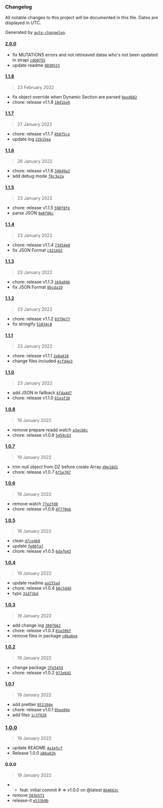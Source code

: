 ### Changelog

All notable changes to this project will be documented in this file. Dates are displayed in UTC.

Generated by [`auto-changelog`](https://github.com/CookPete/auto-changelog).

#### [2.0.0](https://github.com/NovaGaia/gatsby-plugin-strapi-source-extender/compare/1.1.8...2.0.0)

- fix MUTATIONS errors and not retreaved datas who's not been updated in strapi [`cdb0755`](https://github.com/NovaGaia/gatsby-plugin-strapi-source-extender/commit/cdb0755104a7ba665aee3d55ae9e12d584aa6b9b)
- update readme [`9030515`](https://github.com/NovaGaia/gatsby-plugin-strapi-source-extender/commit/90305159b7c8b38c4ffbc69e6c3e07a29a1650f3)

#### [1.1.8](https://github.com/NovaGaia/gatsby-plugin-strapi-source-extender/compare/1.1.7...1.1.8)

> 23 February 2022

- fix object override when Dynamic Section are parsed [`9eed682`](https://github.com/NovaGaia/gatsby-plugin-strapi-source-extender/commit/9eed6821b965103e05a507f12a6a045921c50a63)
- chore: release v1.1.8 [`18d1ba9`](https://github.com/NovaGaia/gatsby-plugin-strapi-source-extender/commit/18d1ba9d84bdcbdbc62e7c300b6daee29002e17b)

#### [1.1.7](https://github.com/NovaGaia/gatsby-plugin-strapi-source-extender/compare/1.1.6...1.1.7)

> 27 January 2022

- chore: release v1.1.7 [`45075ca`](https://github.com/NovaGaia/gatsby-plugin-strapi-source-extender/commit/45075ca76583f6285f02f0fb9e66ab4e83181ebe)
- update log [`22b15ea`](https://github.com/NovaGaia/gatsby-plugin-strapi-source-extender/commit/22b15ea5efe8882cf4f7bacb9dc4592584e7d638)

#### [1.1.6](https://github.com/NovaGaia/gatsby-plugin-strapi-source-extender/compare/1.1.5...1.1.6)

> 26 January 2022

- chore: release v1.1.6 [`34049a3`](https://github.com/NovaGaia/gatsby-plugin-strapi-source-extender/commit/34049a32b709771d2e68d630a1078aa75836dce5)
- add debug mode [`f0c3e2a`](https://github.com/NovaGaia/gatsby-plugin-strapi-source-extender/commit/f0c3e2a43f07bcb2ec56182b51443f09d16e5522)

#### [1.1.5](https://github.com/NovaGaia/gatsby-plugin-strapi-source-extender/compare/1.1.4...1.1.5)

> 23 January 2022

- chore: release v1.1.5 [`598f8fe`](https://github.com/NovaGaia/gatsby-plugin-strapi-source-extender/commit/598f8fee875e976c5378d2958217bf8919ffff80)
- parse JSON [`9e8f86c`](https://github.com/NovaGaia/gatsby-plugin-strapi-source-extender/commit/9e8f86cdf22703d66206451adb0cac44ca889595)

#### [1.1.4](https://github.com/NovaGaia/gatsby-plugin-strapi-source-extender/compare/1.1.3...1.1.4)

> 23 January 2022

- chore: release v1.1.4 [`73d54e8`](https://github.com/NovaGaia/gatsby-plugin-strapi-source-extender/commit/73d54e88ffae7d562e31b47eb954c7b9a18cec3e)
- fix JSON Format [`c4216b2`](https://github.com/NovaGaia/gatsby-plugin-strapi-source-extender/commit/c4216b26b8125b78b1c4b58995429b04b498007e)

#### [1.1.3](https://github.com/NovaGaia/gatsby-plugin-strapi-source-extender/compare/1.1.2...1.1.3)

> 23 January 2022

- chore: release v1.1.3 [`169a896`](https://github.com/NovaGaia/gatsby-plugin-strapi-source-extender/commit/169a8962b933e746527d9e0881a0fa007049611a)
- fix JSON Format [`8bcda10`](https://github.com/NovaGaia/gatsby-plugin-strapi-source-extender/commit/8bcda1090d7ed23ea40faeb205c33c7055263ada)

#### [1.1.2](https://github.com/NovaGaia/gatsby-plugin-strapi-source-extender/compare/1.1.1...1.1.2)

> 23 January 2022

- chore: release v1.1.2 [`0379e77`](https://github.com/NovaGaia/gatsby-plugin-strapi-source-extender/commit/0379e77db13c18c47c613c909d4f39a2cddccde1)
- fix stringify [`51034c0`](https://github.com/NovaGaia/gatsby-plugin-strapi-source-extender/commit/51034c07abdf81aa57435b64ae577c53bd2d6157)

#### [1.1.1](https://github.com/NovaGaia/gatsby-plugin-strapi-source-extender/compare/1.1.0...1.1.1)

> 23 January 2022

- chore: release v1.1.1 [`2e8ad18`](https://github.com/NovaGaia/gatsby-plugin-strapi-source-extender/commit/2e8ad187ba906184f4feb68170672c537643159a)
- change files included [`4cfd4e3`](https://github.com/NovaGaia/gatsby-plugin-strapi-source-extender/commit/4cfd4e38dddda8935a8e0a7a75fb7f20c438e656)

#### [1.1.0](https://github.com/NovaGaia/gatsby-plugin-strapi-source-extender/compare/1.0.8...1.1.0)

> 23 January 2022

- add JSON in fallback [`4f4a4d7`](https://github.com/NovaGaia/gatsby-plugin-strapi-source-extender/commit/4f4a4d764499916f654b6df9ed1fd2676fe005aa)
- chore: release v1.1.0 [`81eaf38`](https://github.com/NovaGaia/gatsby-plugin-strapi-source-extender/commit/81eaf38cda983c9f29159929f1898aef7b0ee9f9)

#### [1.0.8](https://github.com/NovaGaia/gatsby-plugin-strapi-source-extender/compare/1.0.7...1.0.8)

> 19 January 2022

- remove prepare readd watch [`a3ecb6c`](https://github.com/NovaGaia/gatsby-plugin-strapi-source-extender/commit/a3ecb6c1286d300375f127b61103c53f703d1039)
- chore: release v1.0.8 [`5459c63`](https://github.com/NovaGaia/gatsby-plugin-strapi-source-extender/commit/5459c630968ff9c1d98af02cd9bc4ab044564654)

#### [1.0.7](https://github.com/NovaGaia/gatsby-plugin-strapi-source-extender/compare/1.0.6...1.0.7)

> 19 January 2022

- trim null object from DZ before create Array [`d9e18d1`](https://github.com/NovaGaia/gatsby-plugin-strapi-source-extender/commit/d9e18d1a366ba3bf51b3ee963f3473dcc044d8e9)
- chore: release v1.0.7 [`6f1e707`](https://github.com/NovaGaia/gatsby-plugin-strapi-source-extender/commit/6f1e7074aae91e135cd67124571fad86088a700b)

#### [1.0.6](https://github.com/NovaGaia/gatsby-plugin-strapi-source-extender/compare/1.0.5...1.0.6)

> 19 January 2022

- remove watch [`77e2fd0`](https://github.com/NovaGaia/gatsby-plugin-strapi-source-extender/commit/77e2fd01968dd8b49e9b2aad5cf686baa2893662)
- chore: release v1.0.6 [`4f770eb`](https://github.com/NovaGaia/gatsby-plugin-strapi-source-extender/commit/4f770eb55731a27d1e2de506ee4b5faeedb2d7e5)

#### [1.0.5](https://github.com/NovaGaia/gatsby-plugin-strapi-source-extender/compare/1.0.4...1.0.5)

> 19 January 2022

- clean [`d7ce4b8`](https://github.com/NovaGaia/gatsby-plugin-strapi-source-extender/commit/d7ce4b87c83348f5470973026c20f65b2d5e204c)
- update [`fe00faf`](https://github.com/NovaGaia/gatsby-plugin-strapi-source-extender/commit/fe00fafbf1929b85179eee3e2a3ebfe4ec41a8ae)
- chore: release v1.0.5 [`6daf643`](https://github.com/NovaGaia/gatsby-plugin-strapi-source-extender/commit/6daf64357cda09262cafa526d2f2ee56453742be)

#### [1.0.4](https://github.com/NovaGaia/gatsby-plugin-strapi-source-extender/compare/1.0.3...1.0.4)

> 19 January 2022

- update readme [`aa155ad`](https://github.com/NovaGaia/gatsby-plugin-strapi-source-extender/commit/aa155ad338021412ebaf95fd24e7397f297cf534)
- chore: release v1.0.4 [`b0c5ddd`](https://github.com/NovaGaia/gatsby-plugin-strapi-source-extender/commit/b0c5ddd505a8b494ec2bed70da88e9f8b41f1fbc)
- typo [`31d71bd`](https://github.com/NovaGaia/gatsby-plugin-strapi-source-extender/commit/31d71bd3e073fec88e5fce73905cf8b50b9fc4af)

#### [1.0.3](https://github.com/NovaGaia/gatsby-plugin-strapi-source-extender/compare/1.0.2...1.0.3)

> 19 January 2022

- add change log [`300f662`](https://github.com/NovaGaia/gatsby-plugin-strapi-source-extender/commit/300f662c6b2651ac074fe459e1296e293c4d08d8)
- chore: release v1.0.3 [`81e20bf`](https://github.com/NovaGaia/gatsby-plugin-strapi-source-extender/commit/81e20bf0a3e22c7df1e6995dd78019fea8a58e62)
- remove files in package [`c0ba8ee`](https://github.com/NovaGaia/gatsby-plugin-strapi-source-extender/commit/c0ba8ee0f1d1baed8d059704be81f3dd9858c686)

#### [1.0.2](https://github.com/NovaGaia/gatsby-plugin-strapi-source-extender/compare/1.0.1...1.0.2)

> 19 January 2022

- change package [`2fe545d`](https://github.com/NovaGaia/gatsby-plugin-strapi-source-extender/commit/2fe545db1ebd6fb869091f2a75979c72ed9e1e77)
- chore: release v1.0.2 [`972e6d1`](https://github.com/NovaGaia/gatsby-plugin-strapi-source-extender/commit/972e6d1b8d8b8fdf341abeaa997d2f4c970dd3fa)

#### [1.0.1](https://github.com/NovaGaia/gatsby-plugin-strapi-source-extender/compare/1.0.0...1.0.1)

> 19 January 2022

- add prettier [`851104e`](https://github.com/NovaGaia/gatsby-plugin-strapi-source-extender/commit/851104e880ee8405e9743d587e08d1403da34408)
- chore: release v1.0.1 [`95ee89e`](https://github.com/NovaGaia/gatsby-plugin-strapi-source-extender/commit/95ee89e51afeae7c4bf8bb9862a5d56ff0f42400)
- add files [`1c37926`](https://github.com/NovaGaia/gatsby-plugin-strapi-source-extender/commit/1c37926c1b879f20f1a9faef7559839998f48ef3)

### [1.0.0](https://github.com/NovaGaia/gatsby-plugin-strapi-source-extender/compare/0.0.0...1.0.0)

> 19 January 2022

- update README [`4a1e5cf`](https://github.com/NovaGaia/gatsby-plugin-strapi-source-extender/commit/4a1e5cf3acdb1e72ffb8023587ec1a4facad364f)
- Release 1.0.0 [`a86a82b`](https://github.com/NovaGaia/gatsby-plugin-strapi-source-extender/commit/a86a82b91b114f2ee025034cfac2b6603ddaf0d8)

#### 0.0.0

> 19 January 2022

- * feat: initial commit # =&gt; v1.0.0 on @latest [`8b4663c`](https://github.com/NovaGaia/gatsby-plugin-strapi-source-extender/commit/8b4663c5db12423a70e0ac31a74c25129709148e)
- remove [`503e571`](https://github.com/NovaGaia/gatsby-plugin-strapi-source-extender/commit/503e571dfc19f4a8f557652e1863a79f3c3921ac)
- release-it [`e533b9b`](https://github.com/NovaGaia/gatsby-plugin-strapi-source-extender/commit/e533b9b7c558da84f13028ed239b6ee6ad6f532e)
